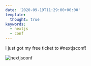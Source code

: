 ```yaml
---
date: '2020-09-19T11:29:00+00:00'
template:
  thought: true
keywords:
  - nextjs
  - conf
---
```


I just got my free ticket to #nextjsconf!

![](ticket.png 'nextjsconf')
